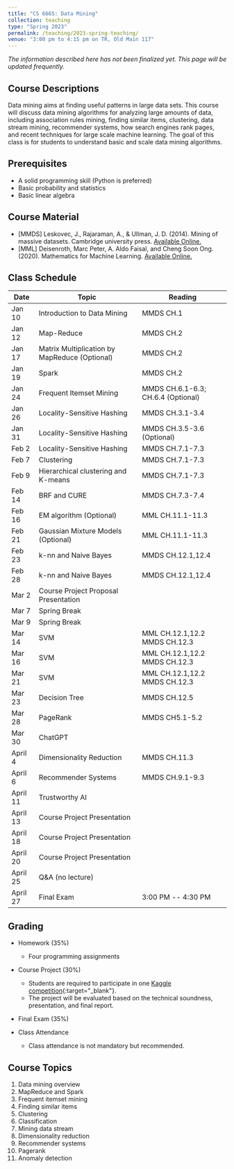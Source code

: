 ```yaml
---
title: "CS 6665: Data Mining"
collection: teaching
type: "Spring 2023"
permalink: /teaching/2023-spring-teaching/
venue: "3:00 pm to 4:15 pm on TR, Old Main 117"
---
```


*The information described here has not been finalized yet. This page will be updated frequently.*

## Course Descriptions
Data mining aims at finding useful patterns in large data sets. This course will discuss data mining algorithms for analyzing large amounts of data, including association rules mining, finding similar items, clustering, data stream mining, recommender systems, how search engines rank pages, and recent techniques for large scale machine learning. The goal of this class is for students to understand basic and scale data mining algorithms.

## Prerequisites
- A solid programming skill (Python is preferred)
- Basic probability and statistics
- Basic linear algebra

## Course Material
- [MMDS] Leskovec, J., Rajaraman, A., & Ullman, J. D. (2014). Mining of massive datasets. Cambridge university press. [Available Online.](http://www.mmds.org/)
- [MML] Deisenroth, Marc Peter, A. Aldo Faisal, and Cheng Soon Ong. (2020). Mathematics for Machine Learning. [Available Online.](https://mml-book.github.io/)


## Class Schedule

| Date   | Topic                       | Reading           |
|--------|-----------------------------|-------------------|
| Jan 10  | Introduction to Data Mining | MMDS CH.1         |
| Jan 12 | Map-Reduce      | MMDS CH.2         |
| Jan 17 | Matrix Multiplication by MapReduce (Optional)    | MMDS CH.2   |
| Jan 19  | Spark    | MMDS CH.2   |
| Jan 24  | Frequent Itemset Mining    | MMDS CH.6.1-6.3; CH.6.4 (Optional)   |
| Jan 26 | Locality-Sensitive Hashing  | MMDS CH.3.1-3.4   |
| Jan 31 | Locality-Sensitive Hashing  | MMDS CH.3.5-3.6 (Optional)  |
| Feb 2 | Locality-Sensitive Hashing   | MMDS CH.7.1-7.3   |
| Feb 7 | Clustering                  | MMDS CH.7.1-7.3   |
| Feb 9 | Hierarchical clustering and K-means        | MMDS CH.7.1-7.3   |
| Feb 14 | BRF and CURE                | MMDS CH.7.3-7.4  |
| Feb 16 | EM algorithm (Optional)     | MML CH.11.1-11.3 |
| Feb 21  | Gaussian Mixture Models (Optional)    |  MML CH.11.1-11.3  |
| Feb 23  | k-nn and Naive Bayes        | MMDS CH.12.1,12.4 |
| Feb 28  | k-nn and Naive Bayes        | MMDS CH.12.1,12.4 |
| Mar 2 | Course Project Proposal Presentation | |
| Mar 7 | Spring Break |   |
| Mar 9 | Spring Break |   |
| Mar 14 | SVM  | MML CH.12.1,12.2 MMDS CH.12.3   |
| Mar 16 | SVM  | MML CH.12.1,12.2 MMDS CH.12.3   |
| Mar 21 | SVM  | MML CH.12.1,12.2 MMDS CH.12.3   |
| Mar 23 | Decision Tree   | MMDS CH.12.5  |
| Mar 28 | PageRank                   | MMDS CH5.1-5.2|
| Mar 30 | ChatGPT | |
| April 4 | Dimensionality Reduction          |MMDS CH.11.3|
| April 6 | Recommender Systems         |MMDS CH.9.1-9.3|
| April 11 | Trustworthy AI           |   |
| April 13 | Course Project Presentation ||
| April 18 | Course Project Presentation ||
| April 20 | Course Project Presentation | |
| April 25 | Q&A (no lecture) | |
| April 27 | Final Exam | 3:00 PM -- 4:30 PM |



## Grading
- Homework (35%)
    - Four programming assignments
- Course Project (30%)
    - Students are required to participate in one [Kaggle competition](https://www.kaggle.com/competitions){:target="_blank"}.
    - The project will be evaluated based on the technical soundness, presentation, and final report.
- Final Exam (35%)
    
- Class Attendance
    - Class attendance is not mandatory but recommended.

## Course Topics
1. Data mining overview
2. MapReduce and Spark
3. Frequent itemset mining
4. Finding similar items
5. Clustering
6. Classification
7. Mining data stream
8. Dimensionality reduction
9. Recommender systems
10. Pagerank
11. Anomaly detection

